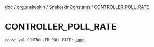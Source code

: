 [doc](../../index.md) / [org.snakeskin](../index.md) / [SnakeskinConstants](index.md) / [CONTROLLER_POLL_RATE](./-c-o-n-t-r-o-l-l-e-r_-p-o-l-l_-r-a-t-e.md)

# CONTROLLER_POLL_RATE

`const val CONTROLLER_POLL_RATE: `[`Long`](https://kotlinlang.org/api/latest/jvm/stdlib/kotlin/-long/index.html)